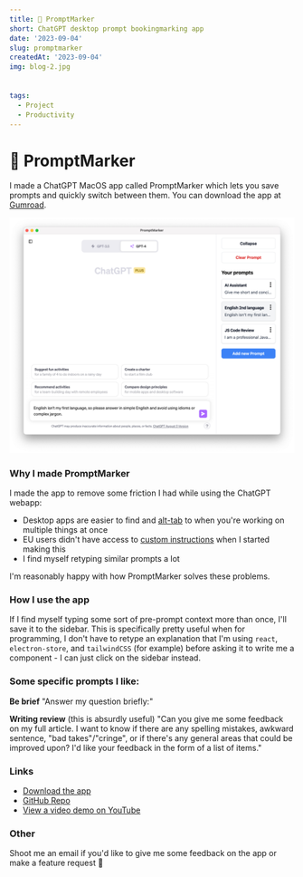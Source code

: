 ```yaml
---
title: 🔖 PromptMarker
short: ChatGPT desktop prompt bookingmarking app
date: '2023-09-04'
slug: promptmarker
createdAt: '2023-09-04'
img: blog-2.jpg


tags:
  - Project
  - Productivity
---
```


# 🔖 PromptMarker

I made a ChatGPT MacOS app called PromptMarker which lets you save prompts and quickly switch between them. You can download the app at [Gumroad](https://paultreanor.gumroad.com/l/promptmarker).

<img  src="/images/promptmarker/screenshot.png" alt="PromptMarker">

### Why I made PromptMarker 
I made the app to remove some friction I had while using the ChatGPT webapp: 
- Desktop apps are easier to find and [alt-tab](https://alt-tab-macos.netlify.app/) to when you're working on multiple things at once
- EU users didn't have access to [custom instructions](https://openai.com/blog/custom-instructions-for-chatgpt) when I started making this
- I find myself retyping similar prompts a lot

I'm reasonably happy with how PromptMarker solves these problems. 

### How I use the app
If I find myself typing some sort of pre-prompt context more than once, I'll save it to the sidebar. This is specifically pretty useful when for programming, I don't have to retype an explanation that I'm using `react`, `electron-store`, and `tailwindCSS` (for example) before asking it to write me a component - I can just click on the sidebar instead. 

### Some specific prompts I like:
**Be brief**
"Answer my question briefly:"

**Writing review** (this is absurdly useful)
"Can you give me some feedback on my full article. I want to know if there are any spelling mistakes, awkward sentence, "bad takes"/"cringe", or if there's any general areas that could be improved upon? I'd like your feedback in the form of a list of items."

### Links
- [Download the app](https://paultreanor.gumroad.com/l/promptmarker)
- [GitHub Repo](https://github.com/PaulTreanor/PromptMarker)
- [View a video demo on YouTube](https://www.youtube.com/watch?v=IhWOcMSWHvY)

### Other
Shoot me an email if you'd like to give me some feedback on the app or make a feature request 🤔